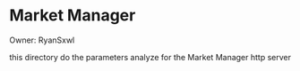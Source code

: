 # Market Manager
Owner: RyanSxwl

this directory do the parameters analyze for the Market Manager http server